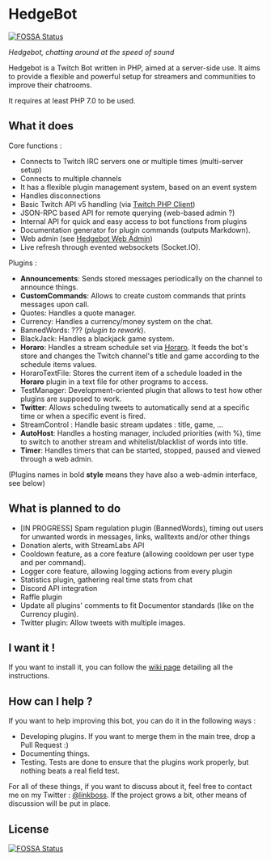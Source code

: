 # HedgeBot
[![FOSSA Status](https://app.fossa.io/api/projects/git%2Bgithub.com%2Fylorant%2FHedgeBot.svg?type=shield)](https://app.fossa.io/projects/git%2Bgithub.com%2Fylorant%2FHedgeBot?ref=badge_shield)


*Hedgebot, chatting around at the speed of sound*

Hedgebot is a Twitch Bot written in PHP, aimed at a server-side use. It aims to provide a
flexible and powerful setup for streamers and communities to improve their chatrooms.

It requires at least PHP 7.0 to be used.

## What it does

Core functions :

- Connects to Twitch IRC servers one or multiple times (multi-server setup)
- Connects to multiple channels
- It has a flexible plugin management system, based on an event system
- Handles disconnections
- Basic Twitch API v5 handling (via [Twitch PHP Client](https://github.com/ylorant/twitch-php-client))
- JSON-RPC based API for remote querying (web-based admin ?)
- Internal API for quick and easy access to bot functions from plugins
- Documentation generator for plugin commands (outputs Markdown).
- Web admin (see [Hedgebot Web Admin](https://github.com/ylorant/HedgeBot-Admin))
- Live refresh through evented websockets (Socket.IO).

Plugins :

- **Announcements**: Sends stored messages periodically on the channel to announce things.
- **CustomCommands**: Allows to create custom commands that prints messages upon call.
- Quotes: Handles a quote manager.
- Currency: Handles a currency/money system on the chat.
- BannedWords: ??? (_plugin to rework_).
- BlackJack: Handles a blackjack game system.
- **Horaro**: Handles a stream schedule set via [Horaro](http://horaro.org). It feeds the bot's store and changes the Twitch channel's title and game according to the schedule items values.
- HoraroTextFile: Stores the current item of a schedule loaded in the **Horaro** plugin in a text file for other programs to access.
- TestManager: Development-oriented plugin that allows to test how other plugins are supposed to work.
- **Twitter**: Allows scheduling tweets to automatically send at a specific time or when a specific event is fired.
- StreamControl : Handle basic stream updates : title, game, ...
- **AutoHost**: Handles a hosting manager, included priorities (with %), time to switch to another stream and whitelist/blacklist of words into title.
- **Timer**: Handles timers that can be started, stopped, paused and viewed through a web admin.

(Plugins names in bold **style** means they have also a web-admin interface, see below)

## What is planned to do

- [IN PROGRESS] Spam regulation plugin (BannedWords), timing out users for unwanted words in messages, links, walltexts and/or other things
- Donation alerts, with StreamLabs API
- Cooldown feature, as a core feature (allowing cooldown per user type and per command).
- Logger core feature, allowing logging actions from every plugin
- Statistics plugin, gathering real time stats from chat
- Discord API integration
- Raffle plugin
- Update all plugins' comments to fit Documentor standards (like on the Currency plugin).
- Twitter plugin: Allow tweets with multiple images.

## I want it !

If you want to install it, you can follow the [wiki page](https://github.com/ylorant/HedgeBot/wiki/Installing-HedgeBot)
detailing all the instructions.

## How can I help ?

If you want to help improving this bot, you can do it in the following ways :

- Developing plugins. If you want to merge them in the main tree, drop a Pull Request :)
- Documenting things. 
- Testing. Tests are done to ensure that the plugins work properly, but nothing beats a real field test.

For all of these things, if you want to discuss about it, feel free to contact me on my Twitter : [@linkboss](https://twitter.com/linkboss).
If the project grows a bit, other means of discussion will be put in place.

## License
[![FOSSA Status](https://app.fossa.io/api/projects/git%2Bgithub.com%2Fylorant%2FHedgeBot.svg?type=large)](https://app.fossa.io/projects/git%2Bgithub.com%2Fylorant%2FHedgeBot?ref=badge_large)